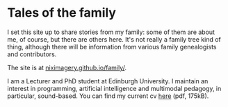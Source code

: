 # Tales of the family
I set this site up to share stories from my family: some of them are about me, of course, but there are others here. It's not really a family tree kind of thing, although there will be information from various family genealogists and contributors.

The site is at [niximagery.github.io/family/](https://niximagery.github.io/family/). 

I am a Lecturer and PhD student at Edinburgh University. I maintain an interest in programming, artificial intelligence and multimodal pedagogy, in particular, sound-based. You can find my current cv [here](https://github.com/NixImagery/CV/blob/master/cv.pdf) (pdf, 175kB).

